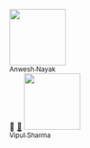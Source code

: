  [<img src="https://avatars0.githubusercontent.com/u/8139783?v=3&s=460" width="100px;"/><br /><sub>Anwesh Nayak</sub>](https://kentcdodds.com)<br />💁 [📖](https://github.com/anweshknayak)
[<img src="https://avatars3.githubusercontent.com/u/21038781?v=3&s=460" width="100px;"/><br /><sub>Vipul Sharma</sub>](https://github.com/vsvipul555)<br/>

